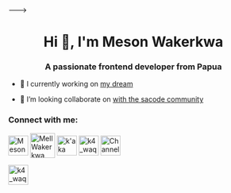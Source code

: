 
--->
<h1 align="center">Hi 👋, I'm Meson Wakerkwa </h1>
<h3 align="center">A passionate frontend developer from Papua</h3>

- 🔭 I currently working on [my dream](https://github.com/MesonWakerkwa)

- 👯 I’m looking collaborate on [with the sacode community](http://www.sacode.web.id/)

<h3 align="left">Connect with me:</h3>
<p align="left">
<a href="https://twitter.com/Mesonwakerkwa" target="blank"><img align="center" src="https://raw.githubusercontent.com/rahuldkjain/github-profile-readme-generator/master/src/images/icons/Social/twitter.svg" alt="Mesonwakerkwa" height="40" width="40" /></a>
<a href="https://linkedin.com/in/Mell Wakerkwa" target="blank"><img align="center" src="https:https:https://raw.githubusercontent.com/rahuldkjain/github-profile-readme-generator/master/src/images/icons/Social/linked-in-alt.svg" alt="Mell Wakerkwa" height="50" width="50" /></a>
<a href="https://fb.com/k'aka Mell Allom" target="blank"><img align="center" src="https://raw.githubusercontent.com/rahuldkjain/github-profile-readme-generator/master/src/images/icons/Social/facebook.svg" alt="k'aka Mell Allom" height="40" width="40" /></a>
<a href="https://instagram.com/k4_waqer99" target="blank"><img align="center" src="https://raw.githubusercontent.com/rahuldkjain/github-profile-readme-generator/master/src/images/icons/Social/instagram.svg" alt="k4_waqer99" height="40" width="40" /></a>
<a href="https://www.youtube.com/c/Channel: Mewen" target="blank"><img align="center" src="https://raw.githubusercontent.com/rahuldkjain/github-profile-readme-generator/master/src/images/icons/Social/youtube.svg" alt="Channel: Mewen" height="40" width="40" /></a>
</p>
<a href="https://Threads.com/k4_waqer99" target="blank"><img align="center" src="https://raw.githubusercontent.com/rahuldkjain/github-profile-readme-generator/master/src/images/icons/Social/Threads.svg" alt="k4_waqer99" height="40" width="40" /></a>
